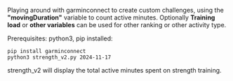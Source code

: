 Playing around with garminconnect to create custom challenges, using the **"movingDuration"** variable to count active minutes.
Optionally **Training load** or **other variables** can be used for other ranking or other activity type.

Prerequisites: python3, pip installed:
```console
pip install garminconnect
python3 strength_v2.py 2024-11-17
```
strength_v2 will display the total active minutes spent on strength training.